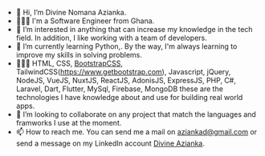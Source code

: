 - 👋 Hi, I’m Divine Nomana Azianka.
- 👨🏽‍💻 I'm a Software Engineer from Ghana. 
- 👀 I’m interested in anything that can increase my knowledge in the tech field. In addition, I like working with a team of developers.
- 🌱 I’m currently learning Python,. By the way, I'm always learning to improve my skills in solving problems.
- 👨🏽‍💻 HTML, CSS, [BootstrapCSS](https://www.getbootstrap.com), TailwindCSS(https://www.getbootstrap.com), Javascript, jQuery, NodeJS, VueJS, NuxtJS, ReactJS, AdonisJS, ExpressJS, PHP, C#, Laravel, Dart, Flutter, MySql, Firebase, MongoDB these are the technologies I have knowledge about and use for building real world apps.
- 💞️ I’m looking to collaborate on any project that match the languages and framworks I use at the moment.
- 📫 How to reach me. You can send me a mail on aziankad@gmail.com or send a message on my LinkedIn account [Divine Azianka](https://www.linkedin.com/in/iamnomana).

<!---
iamnomana/iamnomana is a ✨ special ✨ repository because its `README.md` (this file) appears on your GitHub profile.
You can click the Preview link to take a look at your changes.
--->
